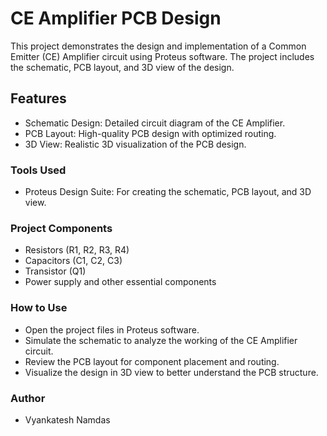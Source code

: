 
# CE Amplifier PCB Design
This project demonstrates the design and implementation of a Common Emitter (CE) Amplifier circuit using Proteus software. 
The project includes the schematic, PCB layout, and 3D view of the design.

## Features
  - Schematic Design: Detailed circuit diagram of the CE Amplifier.
  - PCB Layout: High-quality PCB design with optimized routing.
  - 3D View: Realistic 3D visualization of the PCB design.

### Tools Used
  - Proteus Design Suite: For creating the schematic, PCB layout, and 3D view.

### Project Components
  - Resistors (R1, R2, R3, R4)
  - Capacitors (C1, C2, C3)
  - Transistor (Q1)
  - Power supply and other essential components

### How to Use
  - Open the project files in Proteus software.
  - Simulate the schematic to analyze the working of the CE Amplifier circuit.
  - Review the PCB layout for component placement and routing.
  - Visualize the design in 3D view to better understand the PCB structure.


### Author
  - Vyankatesh Namdas
